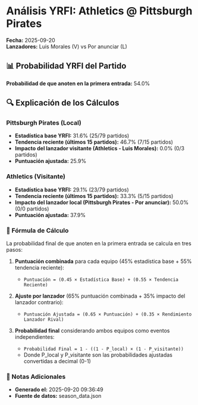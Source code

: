 # Análisis YRFI: Athletics @ Pittsburgh Pirates

**Fecha:** 2025-09-20  
**Lanzadores:** Luis Morales (V) vs Por anunciar (L)

## 📊 Probabilidad YRFI del Partido

**Probabilidad de que anoten en la primera entrada:** 54.0%

## 🔍 Explicación de los Cálculos

### Pittsburgh Pirates (Local)
- **Estadística base YRFI:** 31.6% (25/79 partidos)
- **Tendencia reciente (últimos 15 partidos):** 46.7% (7/15 partidos)
- **Impacto del lanzador visitante (Athletics - Luis Morales):** 0.0% (0/3 partidos)
- **Puntuación ajustada:** 25.9%

### Athletics (Visitante)
- **Estadística base YRFI:** 29.1% (23/79 partidos)
- **Tendencia reciente (últimos 15 partidos):** 33.3% (5/15 partidos)
- **Impacto del lanzador local (Pittsburgh Pirates - Por anunciar):** 50.0% (0/0 partidos)
- **Puntuación ajustada:** 37.9%

### 📝 Fórmula de Cálculo

La probabilidad final de que anoten en la primera entrada se calcula en tres pasos:

1. **Puntuación combinada** para cada equipo (45% estadística base + 55% tendencia reciente):
   - `Puntuación = (0.45 × Estadística Base) + (0.55 × Tendencia Reciente)`

2. **Ajuste por lanzador** (65% puntuación combinada + 35% impacto del lanzador contrario):
   - `Puntuación Ajustada = (0.65 × Puntuación) + (0.35 × Rendimiento Lanzador Rival)`

3. **Probabilidad final** considerando ambos equipos como eventos independientes:
   - `Probabilidad Final = 1 - ((1 - P_local) × (1 - P_visitante))`
   - Donde P_local y P_visitante son las probabilidades ajustadas convertidas a decimal (0-1)

### 📌 Notas Adicionales

- **Generado el:** 2025-09-20 09:36:49
- **Fuente de datos:** season_data.json
